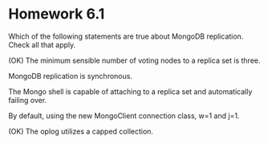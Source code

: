 # Homework 6.1

Which of the following statements are true about MongoDB replication. Check all that apply.


(OK) The minimum sensible number of voting nodes to a replica set is three.

MongoDB replication is synchronous.

The Mongo shell is capable of attaching to a replica set and automatically failing over.

By default, using the new MongoClient connection class, w=1 and j=1.

(OK) The oplog utilizes a capped collection.
